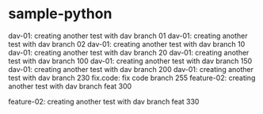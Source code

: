 # sample-python
dav-01: creating another test with dav branch 01
dav-01: creating another test with dav branch 02
dav-01: creating another test with dav branch 10
dav-01: creating another test with dav branch 20
dav-01: creating another test with dav branch 100
dav-01: creating another test with dav branch 150
dav-01: creating another test with dav branch 200
dav-01: creating another test with dav branch 230
fix.code: fix code branch 255
feature-02: creating another test with dav branch feat 300

feature-02: creating another test with dav branch feat 330
